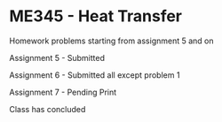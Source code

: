 # ME345 - Heat Transfer

Homework problems starting from assignment 5 and on

Assignment 5 - Submitted

Assignment 6 - Submitted all except problem 1

Assignment 7 - Pending Print

Class has concluded
